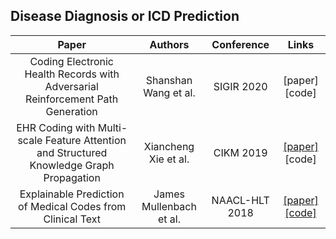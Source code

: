 ## Disease Diagnosis or ICD Prediction

Paper | Authors | Conference | Links
:-: | :-: | :-: | :-:
Coding Electronic Health Records with Adversarial Reinforcement Path Generation|Shanshan Wang et al.|SIGIR 2020|[paper][code]
EHR Coding with Multi-scale Feature Attention and Structured Knowledge Graph Propagation|Xiancheng Xie et al.|CIKM 2019|[[paper]](https://dl.acm.org/doi/pdf/10.1145/3357384.3357897)[code]
Explainable Prediction of Medical Codes from Clinical Text |James Mullenbach et al.|NAACL-HLT 2018 | [[paper]](https://www.aclweb.org/anthology/N18-1100.pdf) [[code]](https://github.com/jamesmullenbach/caml-mimic)

